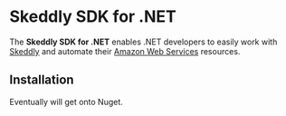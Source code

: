 # Skeddly SDK for .NET

The **Skeddly SDK for .NET** enables .NET developers to easily work with [Skeddly][skeddly] and automate their
[Amazon Web Services][aws] resources.

## Installation

Eventually will get onto Nuget.

[aws]: http://aws.amazon.com/
[skeddly]: http://www.skeddly.com/

